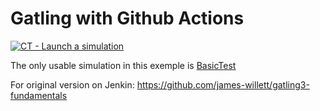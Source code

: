 Gatling with Github Actions
=========================

[![CT - Launch a simulation](https://github.com/JulienBouchardIT/Gatling-on-GithubActions/actions/workflows/CT-runSimulation.yml/badge.svg)](https://github.com/JulienBouchardIT/Gatling-on-GithubActions/actions/workflows/CT-runSimulation.yml)



The only usable simulation in this exemple is [BasicTest](https://github.com/JulienBouchardIT/Gatling-on-GithubActions/blob/master/src/test/scala/BasicTest.scala)

For original version on Jenkin:
https://github.com/james-willett/gatling3-fundamentals

